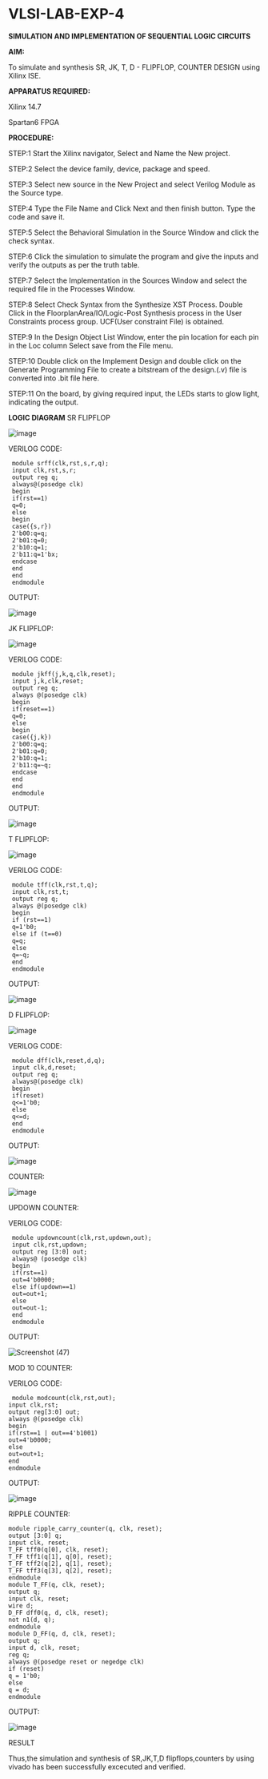 # VLSI-LAB-EXP-4

**SIMULATION AND IMPLEMENTATION OF SEQUENTIAL LOGIC CIRCUITS**

**AIM:**

 To simulate and synthesis SR, JK, T, D - FLIPFLOP, COUNTER DESIGN using Xilinx ISE.

**APPARATUS REQUIRED:**

Xilinx 14.7

Spartan6 FPGA

**PROCEDURE:**

STEP:1  Start  the Xilinx navigator, Select and Name the New project.

STEP:2  Select the device family, device, package and speed.       

STEP:3  Select new source in the New Project and select Verilog Module as the Source type.                       

STEP:4  Type the File Name and Click Next and then finish button. Type the code and save it.

STEP:5  Select the Behavioral Simulation in the Source Window and click the check syntax.                       

STEP:6  Click the simulation to simulate the program and  give the inputs and verify the outputs as per the truth table.               

STEP:7  Select the Implementation in the Sources Window and select the required file in the Processes Window.

STEP:8  Select Check Syntax from the Synthesize  XST Process. Double Click in the  FloorplanArea/IO/Logic-Post Synthesis process in the User Constraints process group. UCF(User constraint File) is obtained. 

STEP:9  In the Design Object List Window, enter the pin location for each pin in the Loc column Select save from the File menu.

STEP:10 Double click on the Implement Design and double click on the Generate Programming File to create a bitstream of the design.(.v) file is converted into .bit file here.

STEP:11  On the board, by giving required input, the LEDs starts to glow light, indicating the output.

**LOGIC DIAGRAM**
SR FLIPFLOP

![image](https://github.com/navaneethans/VLSI-LAB-EXP-4/assets/6987778/77fb7f38-5649-4778-a987-8468df9ea3c3)

VERILOG CODE:

```
 module srff(clk,rst,s,r,q);
 input clk,rst,s,r;
 output reg q;
 always@(posedge clk)
 begin
 if(rst==1)
 q=0;
 else
 begin
 case({s,r})
 2'b00:q=q;
 2'b01:q=0;
 2'b10:q=1;
 2'b11:q=1'bx;
 endcase
 end
 end
 endmodule
```
OUTPUT:

![image](https://github.com/hemakaruna/VLSI-LAB-EXP-4/assets/160728787/2797ad36-b9b6-4085-b155-a1c9f768ab58)

JK FLIPFLOP:

![image](https://github.com/navaneethans/VLSI-LAB-EXP-4/assets/6987778/1510e030-4ddc-42b1-88ce-d00f6f0dc7e6)

VERILOG CODE:

```
 module jkff(j,k,q,clk,reset);
 input j,k,clk,reset;
 output reg q;
 always @(posedge clk)
 begin
 if(reset==1)
 q=0;
 else
 begin
 case({j,k})
 2'b00:q=q;
 2'b01:q=0;
 2'b10:q=1;
 2'b11:q=~q;
 endcase
 end
 end
 endmodule
```

OUTPUT:

![image](https://github.com/hemakaruna/VLSI-LAB-EXP-4/assets/160728787/fb159dfc-d9b9-4f6a-8737-174c5fcb7bd1)



T FLIPFLOP:

![image](https://github.com/navaneethans/VLSI-LAB-EXP-4/assets/6987778/7a020379-efb1-4104-85ee-439d660baa08)

VERILOG CODE:

```
 module tff(clk,rst,t,q);
 input clk,rst,t;
 output reg q;
 always @(posedge clk)
 begin
 if (rst==1)
 q=1'b0;
 else if (t==0)
 q=q;
 else
 q=~q;
 end
 endmodule
```

OUTPUT:

![image](https://github.com/hemakaruna/VLSI-LAB-EXP-4/assets/160728787/186fe18b-e694-4f33-a89d-62e507b17baf)


D FLIPFLOP:

![image](https://github.com/navaneethans/VLSI-LAB-EXP-4/assets/6987778/dda843c5-f0a0-4b51-93a2-eaa4b7fa8aa0)

VERILOG CODE:

```
 module dff(clk,reset,d,q);
 input clk,d,reset;
 output reg q;
 always@(posedge clk)
 begin
 if(reset)
 q<=1'b0;
 else
 q<=d;
 end
 endmodule
```

OUTPUT:

![image](https://github.com/hemakaruna/VLSI-LAB-EXP-4/assets/160728787/bc3c2c21-bd33-4647-b11f-0bdc94ec5bcc)

COUNTER:

![image](https://github.com/navaneethans/VLSI-LAB-EXP-4/assets/6987778/a1fc5f68-aafb-49a1-93d2-779529f525fa)


UPDOWN COUNTER:

VERILOG CODE:

```
 module updowncount(clk,rst,updown,out);
 input clk,rst,updown;
 output reg [3:0] out;
 always@ (posedge clk)
 begin
 if(rst==1)
 out=4'b0000;
 else if(updown==1)
 out=out+1;
 else
 out=out-1;
 end
 endmodule
```

OUTPUT:

![Screenshot (47)](https://github.com/hemakaruna/VLSI-LAB-EXP-4/assets/160728787/38dbcb8e-fa47-45aa-9e11-54a82e76fee1)


 MOD 10 COUNTER:

VERILOG CODE:

 ```
  module modcount(clk,rst,out);
 input clk,rst;
 output reg[3:0] out;
 always @(posedge clk)
 begin
 if(rst==1 | out==4'b1001)
 out=4'b0000;
 else
 out=out+1;
 end
 endmodule
```

OUTPUT:

![image](https://github.com/hemakaruna/VLSI-LAB-EXP-4/assets/160728787/3d959328-7cad-4e4a-8475-ff8e7ac973c6)

 RIPPLE COUNTER:


 ```
 module ripple_carry_counter(q, clk, reset);
 output [3:0] q;
 input clk, reset;
 T_FF tff0(q[0], clk, reset);
 T_FF tff1(q[1], q[0], reset);
 T_FF tff2(q[2], q[1], reset);
 T_FF tff3(q[3], q[2], reset);
 endmodule
 module T_FF(q, clk, reset);
 output q;
 input clk, reset;
 wire d;
 D_FF dff0(q, d, clk, reset);
 not n1(d, q); 
endmodule
 module D_FF(q, d, clk, reset);
 output q;
 input d, clk, reset;
 reg q;
 always @(posedge reset or negedge clk)
 if (reset)
 q = 1'b0;
 else
 q = d;
 endmodule
```

OUTPUT:

![image](https://github.com/hemakaruna/VLSI-LAB-EXP-4/assets/160728787/d4b8260b-a81c-4928-982f-c3076ab27b9e)


RESULT

Thus,the simulation and synthesis of SR,JK,T,D flipflops,counters by using vivado has been
 successfully excecuted and verified.


